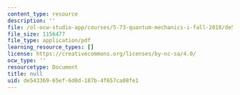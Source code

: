 ```yaml
---
content_type: resource
description: ''
file: /ol-ocw-studio-app/courses/5-73-quantum-mechanics-i-fall-2018/de54336965ef6d0d187b4f657ca08fe1_MIT5_73F18_Lec7.pdf
file_size: 1156477
file_type: application/pdf
learning_resource_types: []
license: https://creativecommons.org/licenses/by-nc-sa/4.0/
ocw_type: ''
resourcetype: Document
title: null
uid: de543369-65ef-6d0d-187b-4f657ca08fe1
---
```

